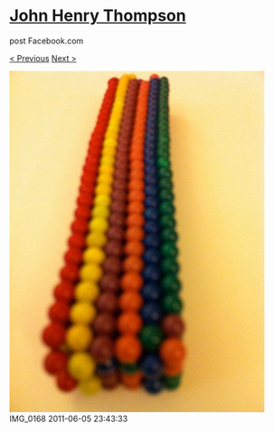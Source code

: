 # [John Henry Thompson](../README.md)
post Facebook.com

[< Previous](2011-06-06-5.md) [Next >](2011-06-05-2.md)

[![](../media/2011-06-05/Magnetic-Balls-IMG_0168.jpg)](../README.md)
IMG_0168
2011-06-05 23:43:33